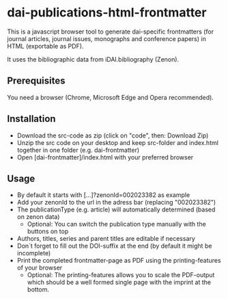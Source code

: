 # dai-publications-html-frontmatter

This is a javascript browser tool to generate dai-specific frontmatters (for journal articles,
journal issues, monographs and conference papers) in HTML (exportable as PDF).

It uses the bibliographic data from iDAI.bibliography (Zenon).

## Prerequisites

You need a browser (Chrome, Microsoft Edge and Opera recommended).

## Installation

* Download the src-code as zip (click on "code", then: Download Zip)
* Unzip the src code on your desktop and keep src-folder and index.html together in 
one folder (e.g. dai-frontmatter)
* Open [dai-frontmatter]/index.html with your preferred browser

## Usage

* By default it starts with [...]?zenonId=002023382 as example
* Add your zenonId to the url in the adress bar (replacing "002023382")
* The publicationType (e.g. article) will automatically determined (based on zenon data)
	* Optional: You can switch the publication type manually with the buttons on top
* Authors, titles, series and parent titles are editable if necessary
* Don´t forget to fill out the DOI-suffix at the end (by default it might be incomplete)
* Print the completed frontmatter-page as PDF using the printing-features of your browser
	* Optional: The printing-features allows you to scale the PDF-output which should be a 
	well formed single page with the imprint at the bottom.





